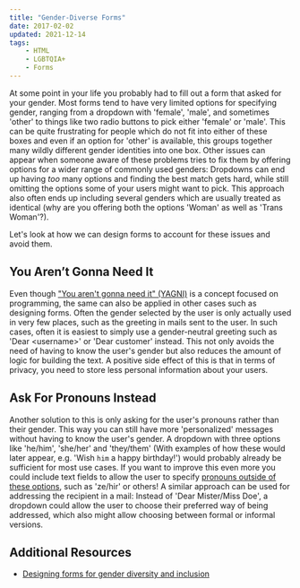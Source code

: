 ```yaml
---
title: "Gender-Diverse Forms"
date: 2017-02-02
updated: 2021-12-14
tags:
    - HTML
    - LGBTQIA+
    - Forms
---
```


At some point in your life you probably had to fill out a form that asked for your gender. Most forms
tend to have very limited options for specifying gender, ranging from a dropdown with 'female', 'male', and
sometimes 'other' to things like two radio buttons to pick either 'female' or 'male'. This can be quite frustrating for people which do not fit into either of these boxes and even if an option for 'other' is available, this groups together many wildly different gender identities into one box.
Other issues can appear when someone aware of these problems tries to fix them by offering options for a wider range of commonly used genders: Dropdowns can end up having _too_ many options and finding the best match gets hard, while still omitting the options some of your users might want to pick. This approach also often ends up including several genders which are usually treated as identical (why are you offering both the options 'Woman' as well as 'Trans Woman'?).

Let's look at how we can design forms to account for these issues and avoid them.

<!-- more -->

## You Aren’t Gonna Need It

Even though ["You aren't gonna need it" (YAGNI)](https://en.wikipedia.org/wiki/You_aren%27t_gonna_need_it) is a concept focused on programming, the same can also be applied in other cases such as designing forms. Often the gender selected by the user is only actually used in very few places, such as the greeting in mails sent to the user. In such cases, often it is easiest to simply use a gender-neutral greeting such as 'Dear \<username\>' or 'Dear customer' instead. This not only avoids the need of having to know the user's gender but also reduces the amount of logic for building the text. A positive side effect of this is that in terms of privacy, you need to store less personal information about your users.

## Ask For Pronouns Instead

Another solution to this is only asking for the user's pronouns rather than their gender. This way you can still have more 'personalized' messages without having to know the user's gender.
A dropdown with three options like 'he/him', 'she/her' and 'they/them' (With examples of how these would later appear, e.g. 'Wish `him` a happy birthday!') would probably already be sufficient for most use cases. If you want to improve this even more you could include text fields to allow the user to specify [pronouns outside of these options](https://en.wikipedia.org/wiki/Neopronoun), such as 'ze/hir' or others!
A similar approach can be used for addressing the recipient in a mail: Instead of 'Dear Mister/Miss Doe', a dropdown could allow the user to choose their preferred way of being addressed, which also might allow choosing between formal or informal versions.

## Additional Resources

-   [Designing forms for gender diversity and inclusion](https://uxdesign.cc/designing-forms-for-gender-diversity-and-inclusion-d8194cf1f51)
